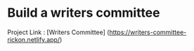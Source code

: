 # Build a writers committee

Project Link : [Writers Committee]  (https://writers-committee-rickon.netlify.app/)


